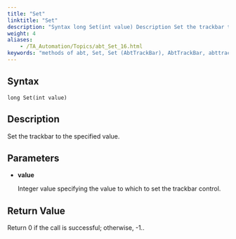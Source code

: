 ```yaml
--- 
title: "Set"
linktitle: "Set"
description: "Syntax long Set(int value) Description Set the trackbar to the specified value. Parameters value Integer value specifying the value to which to set the trackbar control. Return Value Return 0 if the ..."
weight: 4
aliases: 
    - /TA_Automation/Topics/abt_Set_16.html
keywords: "methods of abt, Set, Set (AbtTrackBar), AbtTrackBar, abttrackbar set, set value to trackbar, set trackbar value, set value to slider control"
---
```


## Syntax

`long Set(int value)`

## Description  

Set the trackbar to the specified value.

## Parameters  

-   **value**

    Integer value specifying the value to which to set the trackbar control.


## Return Value

Return 0 if the call is successful; otherwise, -1..



